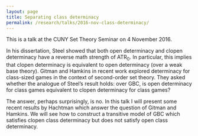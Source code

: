 ```yaml
---
layout: page
title: Separating class determinacy
permalink: /research/talks/2016-nov-class-determinacy/
---
```


This is a talk at the CUNY Set Theory Seminar on 4 November 2016.

In his dissertation, Steel showed that both open determinacy and clopen determinacy have a reverse math strength of $\mathsf{ATR}_0$. In particular, this implies that clopen determinacy is equivalent to open determinacy (over a weak base theory). Gitman and Hamkins in recent work explored determinacy for class-sized games in the context of second-order set theory. They asked whether the analogue of Steel’s result holds: over $\mathsf{GBC}$, is open determinacy for class games equivalent to clopen determinacy for class games?

The answer, perhaps surprisingly, is no. In this talk I will present some recent results by Hachtman which answer the question of Gitman and Hamkins. We will see how to construct a transitive model of $\mathsf{GBC}$ which satisfies clopen class determinacy but does not satisfy open class determinacy.
